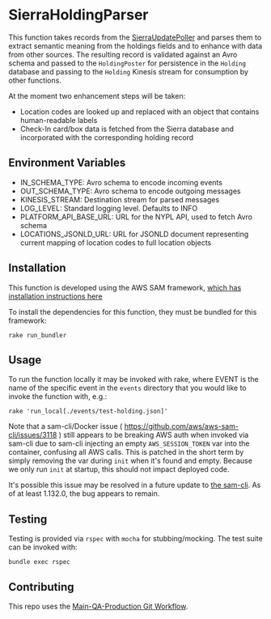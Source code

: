 # SierraHoldingParser

This function takes records from the [SierraUpdatePoller](https://github.com/NYPL/sierraUpdatePollerV2/tree/development) and parses them to extract semantic meaning from the holdings fields and to enhance with data from other sources. The resulting record is validated against an Avro schema and passed to the `HoldingPoster` for persistence in the `Holding` database and passing to the `Holding` Kinesis stream for consumption by other functions.

At the moment two enhancement steps will be taken:

- Location codes are looked up and replaced with an object that contains human-readable labels
- Check-In card/box data is fetched from the Sierra database and incorporated with the corresponding holding record

## Environment Variables

- IN_SCHEMA_TYPE: Avro schema to encode incoming events
- OUT_SCHEMA_TYPE: Avro schema to encode outgoing messages
- KINESIS_STREAM: Destination stream for parsed messages
- LOG_LEVEL: Standard logging level. Defaults to INFO
- PLATFORM_API_BASE_URL: URL for the NYPL API, used to fetch Avro schema
- LOCATIONS_JSONLD_URL: URL for JSONLD document representing current mapping of location codes to full location objects

## Installation

This function is developed using the AWS SAM framework, [which has installation instructions here](https://docs.aws.amazon.com/serverless-application-model/latest/developerguide/serverless-sam-cli-install.html)

To install the dependencies for this function, they must be bundled for this framework:

```
rake run_bundler
```

## Usage

To run the function locally it may be invoked with rake, where EVENT is the name of the specific event in the `events` directory that you would like to invoke the function with, e.g.:

```
rake 'run_local[./events/test-holding.json]'
```

Note that a sam-cli/Docker issue ( https://github.com/aws/aws-sam-cli/issues/3118 ) still appears to be breaking AWS auth when invoked via sam-cli due to sam-cli injecting an empty `AWS_SESSION_TOKEN` var into the container, confusing all AWS calls. This is patched in the short term by simply removing the var during `init` when it's found and empty. Because we only run `init` at startup, this should not impact deployed code.

It's possible this issue may be resolved in a future update to [the sam-cli](https://docs.aws.amazon.com/serverless-application-model/latest/developerguide/install-sam-cli.html). As of at least 1.132.0, the bug appears to remain.

## Testing

Testing is provided via `rspec` with `mocha` for stubbing/mocking. The test suite can be invoked with:

```
bundle exec rspec
```

## Contributing

This repo uses the [Main-QA-Production Git Workflow](https://github.com/NYPL/engineering-general/blob/main/standards/git-workflow.md#main-qa-production).
